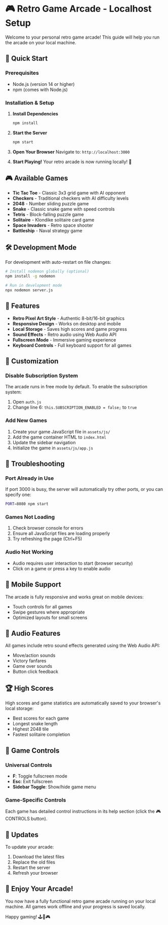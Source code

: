# 🎮 Retro Game Arcade - Localhost Setup

Welcome to your personal retro game arcade! This guide will help you run the arcade on your local machine.

## 🚀 Quick Start

### Prerequisites
- Node.js (version 14 or higher)
- npm (comes with Node.js)

### Installation & Setup

1. **Install Dependencies**
   ```bash
   npm install
   ```

2. **Start the Server**
   ```bash
   npm start
   ```

3. **Open Your Browser**
   Navigate to: `http://localhost:3000`

4. **Start Playing!**
   Your retro arcade is now running locally! 🎉

## 🎮 Available Games

- **Tic Tac Toe** - Classic 3x3 grid game with AI opponent
- **Checkers** - Traditional checkers with AI difficulty levels
- **2048** - Number sliding puzzle game
- **Snake** - Classic snake game with speed controls
- **Tetris** - Block-falling puzzle game
- **Solitaire** - Klondike solitaire card game
- **Space Invaders** - Retro space shooter
- **Battleship** - Naval strategy game

## 🛠️ Development Mode

For development with auto-restart on file changes:

```bash
# Install nodemon globally (optional)
npm install -g nodemon

# Run in development mode
npx nodemon server.js
```

## 🎯 Features

- **Retro Pixel Art Style** - Authentic 8-bit/16-bit graphics
- **Responsive Design** - Works on desktop and mobile
- **Local Storage** - Saves high scores and game progress
- **Sound Effects** - Retro audio using Web Audio API
- **Fullscreen Mode** - Immersive gaming experience
- **Keyboard Controls** - Full keyboard support for all games

## 🎨 Customization

### Disable Subscription System
The arcade runs in free mode by default. To enable the subscription system:

1. Open `auth.js`
2. Change line 6: `this.SUBSCRIPTION_ENABLED = false;` to `true`

### Add New Games
1. Create your game JavaScript file in `assets/js/`
2. Add the game container HTML to `index.html`
3. Update the sidebar navigation
4. Initialize the game in `assets/js/app.js`

## 🔧 Troubleshooting

### Port Already in Use
If port 3000 is busy, the server will automatically try other ports, or you can specify one:

```bash
PORT=8080 npm start
```

### Games Not Loading
1. Check browser console for errors
2. Ensure all JavaScript files are loading properly
3. Try refreshing the page (Ctrl+F5)

### Audio Not Working
- Audio requires user interaction to start (browser security)
- Click on a game or press a key to enable audio

## 📱 Mobile Support

The arcade is fully responsive and works great on mobile devices:
- Touch controls for all games
- Swipe gestures where appropriate
- Optimized layouts for small screens

## 🎵 Audio Features

All games include retro sound effects generated using the Web Audio API:
- Move/action sounds
- Victory fanfares
- Game over sounds
- Button click feedback

## 🏆 High Scores

High scores and game statistics are automatically saved to your browser's local storage:
- Best scores for each game
- Longest snake length
- Highest 2048 tile
- Fastest solitaire completion

## 🎪 Game Controls

### Universal Controls
- **F**: Toggle fullscreen mode
- **Esc**: Exit fullscreen
- **Sidebar Toggle**: Show/hide game menu

### Game-Specific Controls
Each game has detailed control instructions in its help section (click the 🎮 CONTROLS button).

## 🔄 Updates

To update your arcade:
1. Download the latest files
2. Replace the old files
3. Restart the server
4. Refresh your browser

## 🎉 Enjoy Your Arcade!

You now have a fully functional retro game arcade running on your local machine. All games work offline and your progress is saved locally.

Happy gaming! 🕹️👾🎮
